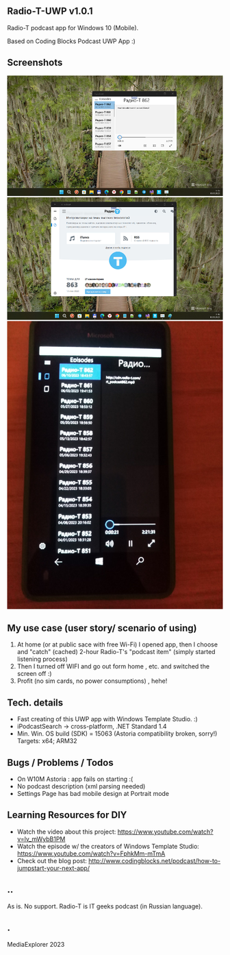 ## Radio-T-UWP v1.0.1

Radio-T podcast app for Windows 10 (Mobile).

Based on Coding Blocks Podcast UWP App :)

## Screenshots
![](Images/shot1.png)
![](Images/shot2.png)
![](Images/shot3.png)

## My use case (user story/ scenario of using)
1. At home (or at public sace with free Wi-Fi) I opened app, then I choose and "catch" (cached) 2-hour Radio-T's "podcast item" (simply started listening process) 
2. Then I turned off WIFI and go out form home , etc. and switched the screen off :)
3. Profit (no sim cards, no power consumptions) , hehe! 

## Tech. details
- Fast creating of this UWP app with Windows Template Studio. :)
- iPodcastSearch -> cross-platform, .NET Standard 1.4
- Min. Win. OS build (SDK) = 15063 (Astoria compatibility broken, sorry!)
Targets: x64; ARM32

## Bugs / Problems / Todos
* On W10M Astoria : app fails on starting :(
* No podcast description (xml parsing needed)
* Settings Page has bad mobile design at Portrait mode

## Learning Resources for DIY
* Watch the video about this project: https://www.youtube.com/watch?v=lv_mWybB1PM
* Watch the episode w/ the creators of Windows Template Studio: https://www.youtube.com/watch?v=FphkMm-mTmA
* Check out the blog post: http://www.codingblocks.net/podcast/how-to-jumpstart-your-next-app/

## ..
As is. No support. Radio-T is IT geeks podcast (in Russian language).

## .
MediaExplorer 2023

